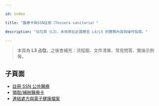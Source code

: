 ---
id: index
title: "醫療卡與SSN註冊（Tessera sanitaria）"
description: "佔位頁（L3）。未來將在此展開至 L4/L5 的實務內容與操作指南。"
---


> 本頁為 **L3 占位**。之後會補充：流程圖、文件清單、常見問答、實操示例等。

## 子頁面

- [註冊 SSN 公共醫療](./register-ssn/)
- [領取/補辦醫療卡](./get-tessera/)
- [連結處方與電子健康檔案](./link-prescription/)
